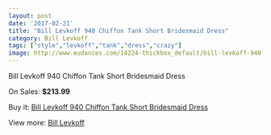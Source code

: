 ```yaml
---
layout: post
date: '2017-02-21'
title: "Bill Levkoff 940 Chiffon Tank Short Bridesmaid Dress"
category: Bill Levkoff
tags: ["style","levkoff","tank","dress","crazy"]
image: http://www.eudances.com/14224-thickbox_default/bill-levkoff-940-chiffon-tank-short-bridesmaid-dress.jpg
---
```

Bill Levkoff 940 Chiffon Tank Short Bridesmaid Dress

On Sales: **$213.99**
<a href="https://www.eudances.com/en/bill-levkoff/4271-bill-levkoff-940-chiffon-tank-short-bridesmaid-dress.html"><amp-img layout="responsive" width="600" height="600" src="//www.eudances.com/14224-thickbox_default/bill-levkoff-940-chiffon-tank-short-bridesmaid-dress.jpg" alt="Bill Levkoff 940 Chiffon Tank Short Bridesmaid Dress 0" /></a>
<a href="https://www.eudances.com/en/bill-levkoff/4271-bill-levkoff-940-chiffon-tank-short-bridesmaid-dress.html"><amp-img layout="responsive" width="600" height="600" src="//www.eudances.com/14227-thickbox_default/bill-levkoff-940-chiffon-tank-short-bridesmaid-dress.jpg" alt="Bill Levkoff 940 Chiffon Tank Short Bridesmaid Dress 1" /></a>
<a href="https://www.eudances.com/en/bill-levkoff/4271-bill-levkoff-940-chiffon-tank-short-bridesmaid-dress.html"><amp-img layout="responsive" width="600" height="600" src="//www.eudances.com/14226-thickbox_default/bill-levkoff-940-chiffon-tank-short-bridesmaid-dress.jpg" alt="Bill Levkoff 940 Chiffon Tank Short Bridesmaid Dress 2" /></a>
<a href="https://www.eudances.com/en/bill-levkoff/4271-bill-levkoff-940-chiffon-tank-short-bridesmaid-dress.html"><amp-img layout="responsive" width="600" height="600" src="//www.eudances.com/14225-thickbox_default/bill-levkoff-940-chiffon-tank-short-bridesmaid-dress.jpg" alt="Bill Levkoff 940 Chiffon Tank Short Bridesmaid Dress 3" /></a>

Buy it: [Bill Levkoff 940 Chiffon Tank Short Bridesmaid Dress](https://www.eudances.com/en/bill-levkoff/4271-bill-levkoff-940-chiffon-tank-short-bridesmaid-dress.html "Bill Levkoff 940 Chiffon Tank Short Bridesmaid Dress")

View more: [Bill Levkoff](https://www.eudances.com/en/57-bill-levkoff "Bill Levkoff")